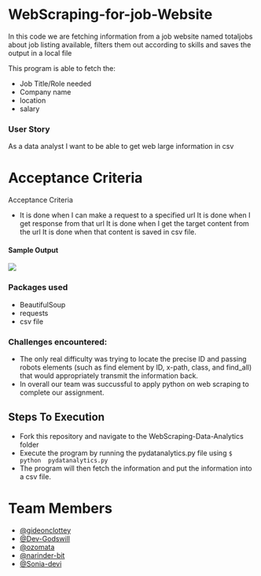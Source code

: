 # WebScraping-for-job-Website   

In this code we are fetching information from a job website named totaljobs about job listing available, filters them out according to skills and saves the output
in a local file

This program is able to fetch the: 
* Job Title/Role needed
* Company name
* location   
* salary

### User Story 
As a data analyst I want to be able to get web large information in csv

#  Acceptance Criteria
Acceptance Criteria 

- It is done when I can make a request to a specified url It is done when I get response from that url It is done when I get the target content from the url It is done when that content is saved in csv file.


#### Sample Output
![](https://github.com/larymak/Python-project-Scripts/blob/main/WebScraping/posts/Capture.PNG)

### Packages used
- BeautifulSoup
- requests 
- csv file

### Challenges encountered: 
- The only real difficulty was trying to locate the precise ID and passing robots elements (such as find element by ID, x-path, class, and find_all) that would appropriately transmit the information back.
- In overall our team was succussful to apply python on web scraping to complete our assignment.


## Steps To Execution
- Fork this repository and navigate to the WebScraping-Data-Analytics folder
- Execute the program by running the pydatanalytics.py file using `$ python  pydatanalytics.py`
- The program will then fetch the information and put the information into a csv file.

# Team Members
- [@gideonclottey](https://github.com/gideonclottey)
- [@Dev-Godswill](https://github.com/Dev-Godswill)
- [@ozomata](https://github.com/ozomata)
- [@narinder-bit](https://github.com/narinder-bit)
- [@Sonia-devi](https://github.com/Sonia-devi)




